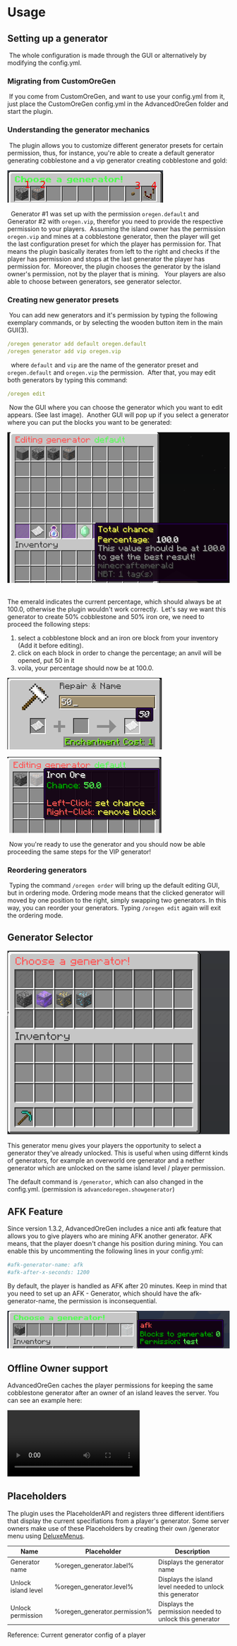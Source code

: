 # Usage

## Setting up a generator
​
The whole configuration is made through the GUI or alternatively by modifying the config.yml.
​
### Migrating from CustomOreGen
​
If you come from CustomOreGen, and want to use your config.yml from it, just place the CustomOreGen config.yml in the AdvancedOreGen folder and start the plugin.
​
### Understanding the generator mechanics
​
The plugin allows you to customize different generator presets for certain permission, thus, for instance, you're able to create a default generator generating cobblestone and a vip generator creating cobblestone and gold:
​

![](./img/AoC_generator_menue.png)

​
​
Generator #1 was set up with the permission `oregen.default` and Generator #2 with `oregen.vip`, therefor you need to provide the respective permission to your players.
​
Assuming the island owner has the permission `oregen.vip` and mines at a cobblestone generator, then the player will get the last configuration preset for which the player has permission for.
That means the plugin basically iterates from left to the right and checks if the player has permission and stops at the last generator the player has permission for.
​
Moreover, the plugin chooses the generator by the island owner's permission, not by the player that is mining.
​
​
Your players are also able to choose between generators, see generator selector.
​
### Creating new generator presets
​
You can add new generators and it's permission by typing the following exemplary commands, or by selecting the wooden button item in the main GUI(3).
​
```yaml
/oregen generator add default oregen.default
/oregen generator add vip oregen.vip
```
​
​
where `default` and `vip` are the name of the generator preset and `oregen.default` and `oregen.vip` the permission.
​
After that, you may edit both generators by typing this command:
​
```yaml
/oregen edit
```
​
Now the GUI where you can choose the generator which you want to edit appears. (See last image).
​
Another GUI will pop up if you select a generator where you can put the blocks you want to be generated:
​

![](./img/generator_items.png)
​

The emerald indicates the current percentage, which should always be at 100.0, otherwise the plugin wouldn't work correctly.
​
Let's say we want this generator to create 50% cobblestone and 50% iron ore, we need to proceed the following steps:
1. select a cobblestone block and an iron ore block from your inventory (Add it before editing).
2. click on each block in order to change the percentage; an anvil will be opened, put 50 in it
3. voila, your percentage should now be at 100.0.
​

![](./img/anvil.png)
​

![](./img/generator_item.png)

​
Now you're ready to use the generator and you should now be able proceeding the same steps for the VIP generator!
​
### Reordering generators
​
Typing the command `/oregen order` will bring up the default editing GUI, but in ordering mode. Ordering mode means that the clicked generator will moved by one position to the right, simply swapping two generators. In this way, you can reorder your generators. Typing `/oregen edit` again will exit the ordering mode.

## Generator Selector

![](./img/generator_command.gif)

This generator menu gives your players the opportunity to select a generator they've already unlocked. This is useful when using differnt kinds of generators, for example an overworld ore generator and a nether generator which are unlocked on the same island level / player permission.

The default command is `/generator`, which can also changed in the config.yml. (permission is `advancedoregen.showgenerator`)

## AFK Feature
Since version 1.3.2, AdvancedOreGen includes a nice anti afk feature that allows you to give players who are mining AFK another generator.
AFK means, that the player doesn't change his position during mining.
You can enable this by uncommenting the following lines in your config.yml:

```yaml
#afk-generator-name: afk
#afk-after-x-seconds: 1200
```

By default, the player is handled as AFK after 20 minutes. Keep in mind that you need to set up an AFK - Generator, which should have the afk-generator-name, the permission is inconsequential.

![](./img/afk-generator-example.png)


## Offline Owner support
AdvancedOreGen caches the player permissions for keeping the same cobblestone generator after an owner of an island leaves the server. You can see an example here:

![](./img/offline-owner-showcase.mp4)

## Placeholders

The plugin uses the PlaceholderAPI and registers three different identifiers that display the current specifiations from a player's generator.
Some server owners make use of these Placeholders by creating their own /generator menu using [DeluxeMenus](https://www.spigotmc.org/resources/deluxemenus.11734/).



| Name | Placeholder | Description |
| -------- | -------- | -------- |
| Generator name     | %oregen_generator.label%     | Displays the generator name     |
| Unlock island level     | %oregen_generator.level%     | Displays the island level needed to unlock this generator     |
| Unlock permission     | %oregen_generator.permission%     | Displays the permission needed to unlock this generator     |

Reference: Current generator config of a player
